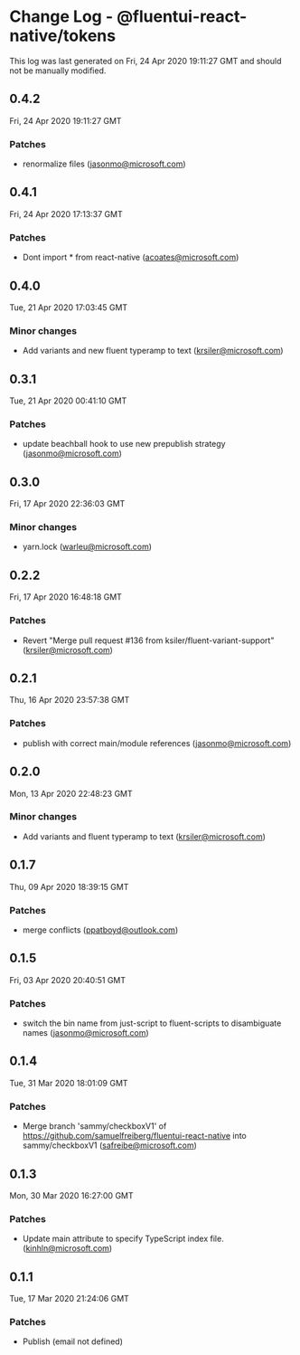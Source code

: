 # Change Log - @fluentui-react-native/tokens

This log was last generated on Fri, 24 Apr 2020 19:11:27 GMT and should not be manually modified.

<!-- Start content -->

## 0.4.2

Fri, 24 Apr 2020 19:11:27 GMT

### Patches

- renormalize files (jasonmo@microsoft.com)

## 0.4.1

Fri, 24 Apr 2020 17:13:37 GMT

### Patches

- Dont import * from react-native (acoates@microsoft.com)

## 0.4.0

Tue, 21 Apr 2020 17:03:45 GMT

### Minor changes

- Add variants and new fluent typeramp to text (krsiler@microsoft.com)

## 0.3.1

Tue, 21 Apr 2020 00:41:10 GMT

### Patches

- update beachball hook to use new prepublish strategy (jasonmo@microsoft.com)

## 0.3.0

Fri, 17 Apr 2020 22:36:03 GMT

### Minor changes

- yarn.lock (warleu@microsoft.com)

## 0.2.2

Fri, 17 Apr 2020 16:48:18 GMT

### Patches

- Revert "Merge pull request #136 from ksiler/fluent-variant-support" (krsiler@microsoft.com)

## 0.2.1

Thu, 16 Apr 2020 23:57:38 GMT

### Patches

- publish with correct main/module references (jasonmo@microsoft.com)

## 0.2.0
Mon, 13 Apr 2020 22:48:23 GMT

### Minor changes

- Add variants and fluent typeramp to text (krsiler@microsoft.com)
## 0.1.7
Thu, 09 Apr 2020 18:39:15 GMT

### Patches

- merge conflicts (ppatboyd@outlook.com)
## 0.1.5
Fri, 03 Apr 2020 20:40:51 GMT

### Patches

- switch the bin name from just-script to fluent-scripts to disambiguate names (jasonmo@microsoft.com)
## 0.1.4
Tue, 31 Mar 2020 18:01:09 GMT

### Patches

- Merge branch 'sammy/checkboxV1' of https://github.com/samuelfreiberg/fluentui-react-native into sammy/checkboxV1 (safreibe@microsoft.com)
## 0.1.3
Mon, 30 Mar 2020 16:27:00 GMT

### Patches

- Update main attribute to specify TypeScript index file. (kinhln@microsoft.com)
## 0.1.1
Tue, 17 Mar 2020 21:24:06 GMT

### Patches

- Publish (email not defined)
